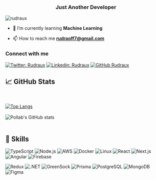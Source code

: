 
<!--[![image](https://www.linkpicture.com/q/hh_1.png)](https://www.linkpicture.com/view.php?img=LPic63e26cafc7236269253868)-->



<!-- <h1 align="center">Hi 👋, I'm Pollab</h1> -->
<h3 align="center">Just Another Developer</h3>

<p align="left"> <img src="https://komarev.com/ghpvc/?username=rudraux&label=Profile%20views&color=0e75b6&style=flat" alt="rudraux" /> </p>



<!-- - 🔭 I’m currently working on **[simple-social-media-app](https://social-media-rudraux.vercel.app/)** -->

- 🌱 I’m currently learning **Machine Learning**

- 📫 How to reach me **rudraoff7@gmail.com**

<h3 align="left">Connect with me</h3>

[![Twitter: Rudraux](https://img.shields.io/twitter/follow/rudraux?style=social)](https://twitter.com/rudraux)
[![Linkedin: Rudraux](https://img.shields.io/badge/-rudraux-blue?style=flat-square&logo=Linkedin&logoColor=white&link=https://www.linkedin.com/in/rudraux/)](https://www.linkedin.com/in/rudraux/)
[![GitHub Rudraux](https://img.shields.io/github/followers/rudraux?label=follow&style=social)](https://github.com/RudraUX)

## &#x1f4c8; GitHub Stats

<br>

[![Top Langs](https://github-readme-stats.vercel.app/api/top-langs/?username=rudraux&langs_count=6&show_icons=true&theme=dark)](https://github.com/rudraux/github-readme-stats)
<br>
<br>
![Pollab's GitHub stats](https://github-readme-stats.vercel.app/api?username=rudraux&show_icons=true&theme=dark)
<br>
<br>

## 💼 Skills

![TypeScript](https://img.shields.io/badge/-TypeScript-000?&logo=TypeScript)
![Node.js](https://img.shields.io/badge/-Node.js-000?&logo=node.js)
![AWS](https://img.shields.io/badge/-AWS-000?&logo=Amazon-AWS&logoColor=F90)
![Docker](https://img.shields.io/badge/-Docker-000?&logo=Docker)
![Linux](https://img.shields.io/badge/-Linux-000?&logo=Linux)
![React](https://img.shields.io/badge/-React-000?&logo=React)
![Next.js](https://img.shields.io/badge/-Next.js-000?&logo=Next.js)
![Angular](https://img.shields.io/badge/-Angular-000?&logo=Angular)
![Firebase](https://img.shields.io/badge/-Firebase-000?&logo=Firebase)
<br>

![Redux](https://img.shields.io/badge/-Redux-000?&logo=Redux)
![.NET](https://img.shields.io/badge/-.NET-000?&logo=.NET)
![GreenSock](https://img.shields.io/badge/-GreenSock-000?&logo=GreenSock)
![Prisma](https://img.shields.io/badge/-Prisma-000?&logo=Prisma)
![PostgreSQL](https://img.shields.io/badge/-PostgreSQL-000?&logo=PostgreSQL)
![MongoDB](https://img.shields.io/badge/-MongoDB-000?&logo=MongoDB)
![Figma](https://img.shields.io/badge/-Figma-000?&logo=Figma)


